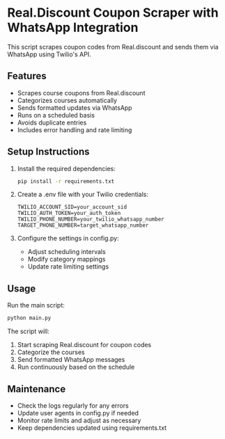 # Real.Discount Coupon Scraper with WhatsApp Integration

This script scrapes coupon codes from Real.discount and sends them via WhatsApp using Twilio's API.

## Features

- Scrapes course coupons from Real.discount
- Categorizes courses automatically
- Sends formatted updates via WhatsApp
- Runs on a scheduled basis
- Avoids duplicate entries
- Includes error handling and rate limiting

## Setup Instructions

1. Install the required dependencies:
   ```bash
   pip install -r requirements.txt
   ```

2. Create a .env file with your Twilio credentials:
   ```
   TWILIO_ACCOUNT_SID=your_account_sid
   TWILIO_AUTH_TOKEN=your_auth_token
   TWILIO_PHONE_NUMBER=your_twilio_whatsapp_number
   TARGET_PHONE_NUMBER=target_whatsapp_number
   ```

3. Configure the settings in config.py:
   - Adjust scheduling intervals
   - Modify category mappings
   - Update rate limiting settings

## Usage

Run the main script:
```bash
python main.py
```

The script will:
1. Start scraping Real.discount for coupon codes
2. Categorize the courses
3. Send formatted WhatsApp messages
4. Run continuously based on the schedule

## Maintenance

- Check the logs regularly for any errors
- Update user agents in config.py if needed
- Monitor rate limits and adjust as necessary
- Keep dependencies updated using requirements.txt
